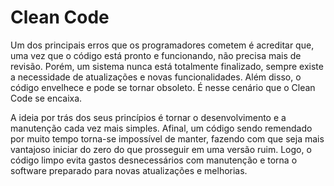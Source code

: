 # Clean Code

Um dos principais erros que os programadores cometem é acreditar que, uma vez que o código está pronto e funcionando, não precisa mais de revisão. Porém, um sistema nunca está totalmente finalizado, sempre existe a necessidade de atualizações e novas funcionalidades. Além disso, o código envelhece e pode se tornar obsoleto. É nesse cenário que o Clean Code se encaixa.


A ideia por trás dos seus princípios é tornar o desenvolvimento e a manutenção cada vez mais simples. Afinal, um código sendo remendado por muito tempo torna-se impossível de manter, fazendo com que seja mais vantajoso iniciar do zero do que prosseguir em uma versão ruim. Logo, o código limpo evita gastos desnecessários com manutenção e torna o software preparado para novas atualizações e melhorias.
